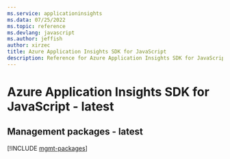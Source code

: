 ```yaml
---
ms.service: applicationinsights
ms.data: 07/25/2022
ms.topic: reference
ms.devlang: javascript
ms.author: jeffish
author: xirzec
title: Azure Application Insights SDK for JavaScript
description: Reference for Azure Application Insights SDK for JavaScript
---
```

# Azure Application Insights SDK for JavaScript - latest

## Management packages - latest
[!INCLUDE [mgmt-packages](application-insights-mgmt-index.md)]
